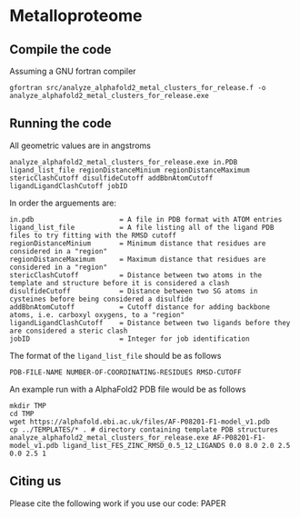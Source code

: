 # Metalloproteome


## Compile the code
Assuming a GNU fortran compiler 
```
gfortran src/analyze_alphafold2_metal_clusters_for_release.f -o analyze_alphafold2_metal_clusters_for_release.exe
```

## Running the code

All geometric values are in angstroms
```
analyze_alphafold2_metal_clusters_for_release.exe in.PDB ligand_list_file regionDistanceMinium regionDistanceMaximum stericClashCutoff disulfideCutoff addBbnAtomCutoff ligandLigandClashCutoff jobID
```

In order the arguements are:
```
in.pdb                     = A file in PDB format with ATOM entries
ligand_list_file           = A file listing all of the ligand PDB files to try fitting with the RMSD cutoff
regionDistanceMinium       = Minimum distance that residues are considered in a "region"
regionDistanceMaximum      = Maximum distance that residues are considered in a "region"
stericClashCutoff          = Distance between two atoms in the template and structure before it is considered a clash
disulfideCutoff            = Distance between two SG atoms in cysteines before being considered a disulfide 
addBbnAtomCutoff           = Cutoff distance for adding backbone atoms, i.e. carboxyl oxygens, to a "region" 
ligandLigandClashCutoff    = Distance between two ligands before they are considered a steric clash
jobID                      = Integer for job identification 
```

The format of the `ligand_list_file` should be as follows
```
PDB-FILE-NAME NUMBER-OF-COORDINATING-RESIDUES RMSD-CUTOFF
```

An example run with a AlphaFold2 PDB file would be as follows
```
mkdir TMP
cd TMP
wget https://alphafold.ebi.ac.uk/files/AF-P08201-F1-model_v1.pdb
cp ../TEMPLATES/* . # directory containing template PDB structures
analyze_alphafold2_metal_clusters_for_release.exe AF-P08201-F1-model_v1.pdb ligand_list_FES_ZINC_RMSD_0.5_12_LIGANDS 0.0 8.0 2.0 2.5 0.0 2.5 1
```
## Citing us
Please cite the following work if you use our code:
PAPER
